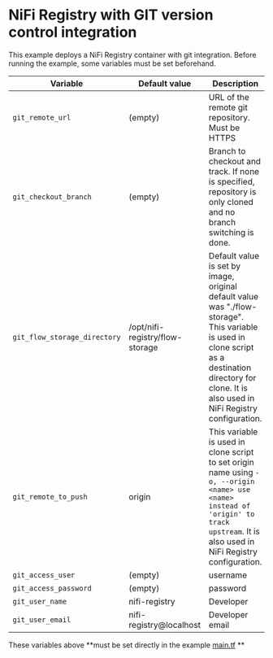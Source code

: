 # NiFi Registry with GIT version control integration

This example deploys a NiFi Registry container with git integration. 
Before running the example, some variables must be set beforehand. 

| Variable   | Default value | Description |
| ------------- | ------------- | ------------- |
| `git_remote_url`  | (empty)  | URL of the remote git repository. Must be HTTPS |
| `git_checkout_branch`  | (empty)  |Branch to checkout and track. If none is specified, repository is only cloned and no branch switching is done.|
| `git_flow_storage_directory`  | /opt/nifi-registry/flow-storage  | Default value is set by image, original default value was "./flow-storage". This variable is used in clone script as a destination directory for clone. It is also used in NiFi Registry configuration.|
| `git_remote_to_push`  | origin  |This variable is used in clone script to set origin name using `-o, --origin <name> use <name> instead of 'origin' to track upstream`. It is also used in NiFi Registry configuration.|
| `git_access_user`  | (empty)  |username|
| `git_access_password`  | (empty)  |password|
| `git_user_name`  | nifi-registry  |Developer|
| `git_user_email`  | nifi-registry@localhost  |Developer email|

These variables above **must be set directly in the example [main.tf](main.tf#L26-L33) **
